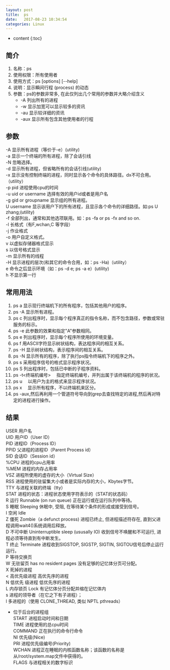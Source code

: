 ```yaml
---
layout: post
title:  ps
date:   2017-08-23 10:34:54
categories: Linux
---
```


* content
{:toc}

## 简介

1. 名称：ps
2. 使用权限：所有使用者
3. 使用方式：ps [options] [--help]
4. 说明：显示瞬间行程 (process) 的动态
5. 参数：ps的参数非常多, 在此仅列出几个常用的参数并大略介绍含义
	* -A    列出所有的进程
	* -w    显示加宽可以显示较多的资讯
	* -au    显示较详细的资讯
	* -aux    显示所有包含其他使用者的行程

## 参数

-A 显示所有进程（等价于-e）(utility)  
-a 显示一个终端的所有进程，除了会话引线  
-N 忽略选择。  
-d 显示所有进程，但省略所有的会话引线(utility)  
-x 显示没有控制终端的进程，同时显示各个命令的具体路径。dx不可合用。（utility）  
-p pid 进程使用cpu的时间  
-u uid or username 选择有效的用户id或者是用户名  
-g gid or groupname 显示组的所有进程。  
U username 显示该用户下的所有进程，且显示各个命令的详细路径。如:ps U zhang;(utility)  
-f 全部列出，通常和其他选项联用。如：ps -fa or ps -fx and so on.  
-l 长格式（有F,wchan,C 等字段）  
-j 作业格式  
-o 用户自定义格式。  
v 以虚拟存储器格式显示  
s 以信号格式显示  
-m 显示所有的线程  
-H 显示进程的层次(和其它的命令合用，如：ps -Ha)（utility）  
e 命令之后显示环境（如：ps -d e; ps -a e）(utility)  
h 不显示第一行  

## 常用用法

1. ps a 显示现行终端机下的所有程序，包括其他用户的程序。
2. ps -A 显示所有进程。
3. ps c 列出程序时，显示每个程序真正的指令名称，而不包含路径，参数或常驻服务的标示。
4. ps -e 此参数的效果和指定"A"参数相同。
5. ps e 列出程序时，显示每个程序所使用的环境变量。
6. ps f 用ASCII字符显示树状结构，表达程序间的相互关系。
7. ps -H 显示树状结构，表示程序间的相互关系。
8. ps -N 显示所有的程序，除了执行ps指令终端机下的程序之外。
9. ps s 采用程序信号的格式显示程序状况。
10. ps S 列出程序时，包括已中断的子程序资料。
11. ps -t<终端机编号> 　指定终端机编号，并列出属于该终端机的程序的状况。
12. ps u 　以用户为主的格式来显示程序状况。
13. ps x 　显示所有程序，不以终端机来区分。
14. ps -aux,然后再利用一个管道符号导向到grep去查找特定的进程,然后再对特定的进程进行操作。

## 结果

USER    用户名  
UID    用户ID（User ID）  
PID    进程ID（Process ID）  
PPID    父进程的进程ID（Parent Process id）  
SID    会话ID（Session id）  
%CPU    进程的cpu占用率  
%MEM    进程的内存占用率  
VSZ    进程所使用的虚存的大小（Virtual Size）  
RSS    进程使用的驻留集大小或者是实际内存的大小，Kbytes字节。  
TTY    与进程关联的终端（tty）  
STAT    进程的状态：进程状态使用字符表示的（STAT的状态码）  
R 运行    Runnable (on run queue)  正在运行或在运行队列中等待。  
S 睡眠    Sleeping                休眠中, 受阻, 在等待某个条件的形成或接受到信号。  
I 空闲    Idle  
Z 僵死    Zombie（a defunct process)        进程已终止, 但进程描述符存在, 直到父进程调用wait4()系统调用后释放。  
D 不可中断    Uninterruptible sleep (ususally IO)    收到信号不唤醒和不可运行, 进程必须等待直到有中断发生。  
T 终止    Terminate                进程收到SIGSTOP, SIGSTP, SIGTIN, SIGTOU信号后停止运行运行。  
P 等待交换页  
W 无驻留页    has no resident pages        没有足够的记忆体分页可分配。  
X 死掉的进程  
< 高优先级进程                    高优先序的进程  
N 低优先    级进程                    低优先序的进程  
L 内存锁页    Lock                有记忆体分页分配并缩在记忆体内  
s 进程的领导者（在它之下有子进程）；  
l 多进程的（使用 CLONE_THREAD, 类似 NPTL pthreads）  
+ 位于后台的进程组   
START    进程启动时间和日期  
TIME    进程使用的总cpu时间  
COMMAND    正在执行的命令行命令  
NI    优先级(Nice)  
PRI    进程优先级编号(Priority)  
WCHAN    进程正在睡眠的内核函数名称；该函数的名称是从/root/system.map文件中获得的。  
FLAGS    与进程相关的数字标识  

